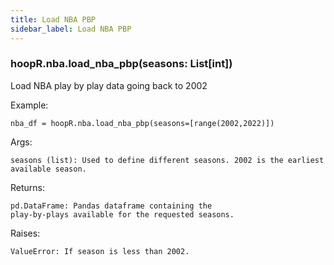 ```yaml
---
title: Load NBA PBP
sidebar_label: Load NBA PBP
---
```


### hoopR.nba.load_nba_pbp(seasons: List[int])
Load NBA play by play data going back to 2002

Example:

    nba_df = hoopR.nba.load_nba_pbp(seasons=[range(2002,2022)])

Args:

    seasons (list): Used to define different seasons. 2002 is the earliest available season.

Returns:

    pd.DataFrame: Pandas dataframe containing the
    play-by-plays available for the requested seasons.

Raises:

    ValueError: If season is less than 2002.
